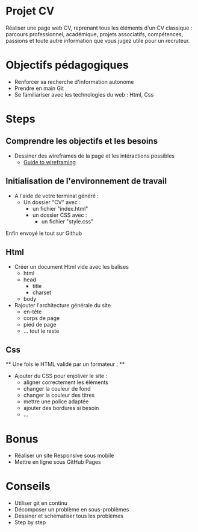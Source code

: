 # Projet CV 

Réaliser une page web CV, reprenant tous les éléments d'un CV classique : parcours professionnel, académique, projets associatifs, compétences, passions et toute autre information que vous jugez utile pour un recruteur.


# Objectifs pédagogiques

* Renforcer sa recherche d'information autonome
* Prendre en main Git
* Se familiariser avec les technologies du web : Html, Css


# Steps
## Comprendre les objectifs et les besoins

* Dessiner des wireframes de la page et les intéractions possibles
	* [Guide to wireframing](http://webdesign.tutsplus.com/articles/a-beginners-guide-to-wireframing--webdesign-7399)

## Initialisation de l'environnement de travail

* A l'aide de votre terminal généré :
    * Un dossier "CV" avec :
        * un fichier "index.html"
        * un dossier CSS avec :
            * un fichier "style.css"

Enfin envoyé le tout sur Github


## Html
* Créer un document Html vide avec les balises
	* html
	* head
		* title
		* charset
	* body
* Rajouter l'architecture générale du site
	* en-tête
	* corps de page
	* pied de page
	* ... tout le reste

## Css

** Une fois le HTML validé par un formateur : **

* Ajouter du CSS pour enjoliver le site :
	* aligner correctement les éléments
	* changer la couleur de fond
	* changer la couleur des titres
	* mettre une police adaptée
	* ajouter des bordures si besoin
	* ... 

# Bonus 

* Réaliser un site Responsive sous mobile
* Mettre en ligne sous GitHub Pages

# Conseils

* Utiliser git en continu
* Décomposer un problème en sous-problèmes
* Dessiner et schématiser tous les problèmes
* Step by step
